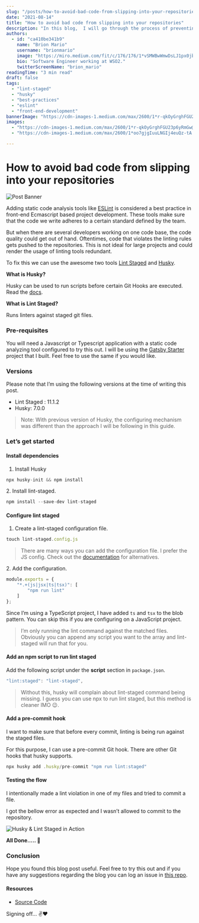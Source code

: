 ```yaml
---
slug: "/posts/how-to-avoid-bad-code-from-slipping-into-your-repositories/"
date: "2021-08-14"
title: "How to avoid bad code from slipping into your repositories"
description: "In this blog,  I will go through the process of preventing code that violates lint rules from being slipped into repositories using Lint Staged and Husky."
authors:
  - id: "ca410be341b9"
    name: "Brion Mario"
    username: "brionmario"
    image: "https://miro.medium.com/fit/c/176/176/1*vSMWBwWmwDsLJ1px0jb07g.jpeg"
    bio: "Software Engineer working at WSO2."
    twitterScreenName: "brion_mario"
readingTime: "3 min read"
draft: false
tags:
  - "lint-staged"
  - "husky"
  - "best-practices"
  - "eslint"
  - "front-end-development"
bannerImage: "https://cdn-images-1.medium.com/max/2600/1*r-qkOyGrghFGU23p6yRmGw@2x.png"
images:
  - "https://cdn-images-1.medium.com/max/2600/1*r-qkOyGrghFGU23p6yRmGw@2x.png"
  - "https://cdn-images-1.medium.com/max/2600/1*oo7gjgIuuLNGIj4euQz-tA.png"

---
```


# How to avoid bad code from slipping into your repositories

![Post Banner](https://cdn-images-1.medium.com/max/800/1*r-qkOyGrghFGU23p6yRmGw@2x.png)

Adding static code analysis tools like [ESLint](https://eslint.org/) is considered a best practice in front-end Ecmascript based project development. These tools make sure that the code we write adheres to a certain standard defined by the team.

But when there are several developers working on one code base, the code quality could get out of hand. Oftentimes, code that violates the linting rules gets pushed to the repositories. This is not ideal for large projects and could render the usage of linting tools redundant.

To fix this we can use the awesome two tools [Lint Staged](https://www.npmjs.com/package/lint-staged) and [Husky](https://typicode.github.io/husky/).

**What is Husky?**

Husky can be used to run scripts before certain Git Hooks are executed. Read the [docs](https://typicode.github.io/husky/#/).

**What is Lint Staged?**

Runs linters against staged git files.

### Pre-requisites

You will need a Javascript or Typescript application with a static code analyzing tool configured to try this out. I will be using the [Gatsby Starter](https://github.com/brionmario/gatsby-starter) project that I built. Feel free to use the same if you would like.

### Versions

Please note that I’m using the following versions at the time of writing this post.

*   Lint Staged : 11.1.2
*   Husky: 7.0.0

> Note: With previous version of Husky, the configuring mechanism was different than the approach I will be following in this guide.

### Let’s get started

#### Install dependencies

1.  Install Husky

```js
npx husky-init && npm install
```

2\. Install lint-staged.

```js
npm install --save-dev lint-staged
```

#### Configure lint staged

1.  Create a lint-staged configuration file.

```js
touch lint-staged.config.js
```

> There are many ways you can add the configuration file. I prefer the JS config. Check out the [documentation](https://github.com/okonet/lint-staged#configuration) for alternatives.

2\. Add the configuration.

```js
module.exports = {
    "*.+(js|jsx|ts|tsx)": [
        "npm run lint"
    ]
};
```

Since I’m using a TypeScript project, I have added `ts` and `tsx`  to the blob pattern. You can skip this if you are configuring on a JavaScript project.

> I’m only running the lint command against the matched files. Obviously you can append any script you want to the array and lint-staged will run that for you.

#### Add an npm script to run lint staged

Add the following script under the **script** section in `package.json`.

```js
"lint:staged": "lint-staged",
```

> Without this, husky will complain about lint-staged command being missing. I guess you can use npx to run lint staged, but this method is cleaner IMO 😉.

#### Add a pre-commit hook

I want to make sure that before every commit, linting is being run against the staged files.

For this purpose, I can use a pre-commit Git hook. There are other Git hooks that husky supports.

```js
npx husky add .husky/pre-commit "npm run lint:staged"
```

#### Testing the flow

I intentionally made a lint violation in one of my files and tried to commit a file.

I got the bellow error as expected and I wasn’t allowed to commit to the repository.

![Husky & Lint Staged in Action](https://cdn-images-1.medium.com/max/800/1*oo7gjgIuuLNGIj4euQz-tA.png)

**All Done….. 🥳**

### Conclusion

Hope you found this blog post useful. Feel free to try this out and if you have any suggestions regarding the blog you can log an issue in [this repo](https://github.com/brionmario/blog-resources/issues).

#### Resources

*   [Source Code](https://github.com/brionmario/gatsby-starter/tree/init-lint-staged-and-husky)

Signing off… ✌️❤️
